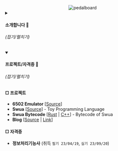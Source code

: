 <div align="center">
  <img src="pedalboard.png" width="60%" alt="pedalboard"/>
</div>

<details>
  <summary><h4>소개합니다 👋</h4> <h6>(접기/펼치기)</h6></summary>
  <a href="github.com/yulmwu"><img src="pic.jpg" width="15%" alt="image"/></a>

```
반갑습니다. MBTI는 첫 검사때 부터 INFJ입니다.
궁금한건 연락 주세요~~

https://asked.kr/yulmwu
```
</details>
<details open>
  <summary><h4>프로젝트/자격증 📘</h4> <h6>(접기/펼치기)</h6></summary>
  <h4>□  프로젝트</h4>

  * **6502 Emulator** [[Source](https://github.com/yulmwu/6502)]
  * **Swua** [[Source](https://github.com/yulmwu/swua)] - Toy Programming Language
  * **Swua Bytecode** [[Rust](https://github.com/yulmwu/ussua) | [C++](https://github.com/yulmwu/uswua-cpp)] - Bytecode of Swua
  * **Blog** [[Source](https://github.com/eocndp/eocndp.github.io) | [Link](eocndp.github.io)]

  <h4>□  자격증</h4>

  * **정보처리기능사** (취득 `필기 23/04/19`, `실기 23/09/20`)
</details>

